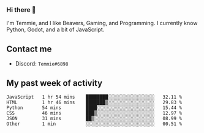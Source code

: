 ### Hi there 👋
I'm Temmie, and I like Beavers, Gaming, and Programming. I currently know Python, Godot, and a bit of JavaScript.

## Contact me
* Discord: `Temmie#6898`

## My past week of activity
<!--START_SECTION:waka-->

```text
JavaScript   1 hr 54 mins    ████████░░░░░░░░░░░░░░░░░   32.11 %
HTML         1 hr 46 mins    ███████▒░░░░░░░░░░░░░░░░░   29.83 %
Python       54 mins         ████░░░░░░░░░░░░░░░░░░░░░   15.44 %
CSS          46 mins         ███▒░░░░░░░░░░░░░░░░░░░░░   12.97 %
JSON         31 mins         ██▒░░░░░░░░░░░░░░░░░░░░░░   08.99 %
Other        1 min           ░░░░░░░░░░░░░░░░░░░░░░░░░   00.51 %
```

<!--END_SECTION:waka-->
